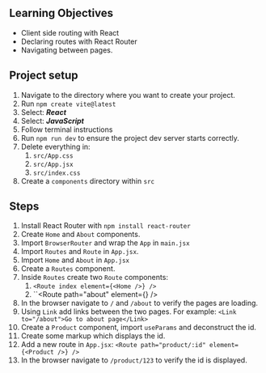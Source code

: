 ## Learning Objectives

- Client side routing with React
- Declaring routes with React Router
- Navigating between pages.
## Project setup

1. Navigate to the directory where you want to create your project.
2. Run `npm create vite@latest`
3. Select: *__React__*
4. Select: *__JavaScript__*
5. Follow terminal instructions
6. Run `npm run dev` to ensure the project dev server starts correctly.
7. Delete everything in:
	1. `src/App.css`
	2. `src/App.jsx`
	3. `src/index.css`
8. Create a `components` directory within `src`

## Steps

1. Install React Router with `npm install react-router`
2. Create `Home` and `About` components.
3. Import `BrowserRouter` and wrap the `App` in `main.jsx`
4. Import `Routes` and `Route` in `App.jsx`. 
5. Import `Home` and `About` in `App.jsx`
6. Create a `Routes` component.
7. Inside `Routes` create two `Route` components:
	1. `<Route index element={<Home />} />`
	2. ``<Route path="about" element={<About />} />
8. In the browser navigate to `/` and `/about` to verify the pages are loading.
9. Using `Link` add links between the two pages. For example:
	`<Link to="/about">Go to about page</Link>`
10. Create a `Product` component, import `useParams` and deconstruct the id.
11. Create some markup which displays the id. 
12. Add a new route in `App.jsx`:
	`<Route path="product/:id" element={<Product />} />`
13. In the browser navigate to `/product/123` to verify the id is displayed.